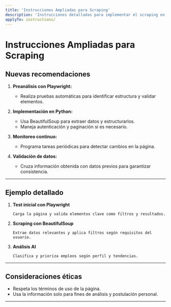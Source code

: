 ```yaml
---
title: 'Instrucciones Ampliadas para Scraping'
description: 'Instrucciones detalladas para implementar el scraping en SIMO utilizando Python, BeautifulSoup y Playwright.'
applyTo: instructions/
---
```


# Instrucciones Ampliadas para Scraping

## Nuevas recomendaciones

1. **Preanálisis con Playwright:**
   - Realiza pruebas automáticas para identificar estructura y validar elementos.

2. **Implementación en Python:**
   - Usa BeautifulSoup para extraer datos y estructurarlos.
   - Maneja autenticación y paginación si es necesario.

3. **Monitoreo continuo:**
   - Programa tareas periódicas para detectar cambios en la página.

4. **Validación de datos:**
   - Cruza información obtenida con datos previos para garantizar consistencia.

---

## Ejemplo detallado
1. **Test inicial con Playwright**
   ```
   Carga la página y valida elementos clave como filtros y resultados.
   ```

2. **Scraping con BeautifulSoup**
   ```
   Extrae datos relevantes y aplica filtros según requisitos del usuario.
   ```

3. **Análisis AI**
   ```
   Clasifica y prioriza empleos según perfil y tendencias.
   ```

---

## Consideraciones éticas
- Respeta los términos de uso de la página.
- Usa la información solo para fines de análisis y postulación personal.

---
